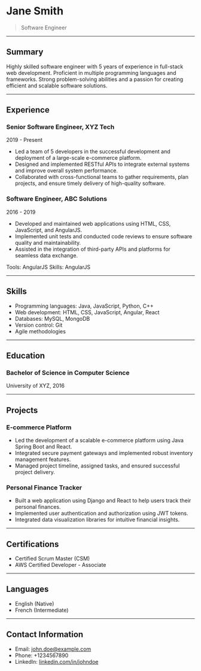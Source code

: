 # Jane Smith

> Software Engineer

---

## Summary

Highly skilled software engineer with 5 years of experience in full-stack web development. Proficient in multiple programming languages and frameworks. Strong problem-solving abilities and a passion for creating efficient and scalable software solutions.

---
 
## Experience

### Senior Software Engineer, XYZ Tech

2019 - Present

- Led a team of 5 developers in the successful development and deployment of a large-scale e-commerce platform.
- Designed and implemented RESTful APIs to integrate external systems and improve overall system performance.
- Collaborated with cross-functional teams to gather requirements, plan projects, and ensure timely delivery of high-quality software.

### Software Engineer, ABC Solutions

2016 - 2019

- Developed and maintained web applications using HTML, CSS, JavaScript, and AngularJS.
- Implemented unit tests and conducted code reviews to ensure software quality and maintainability.
- Assisted in the integration of third-party APIs and platforms for seamless data exchange.

Tools: AngularJS
Skills: AngularJS

---

## Skills

- Programming languages: Java, JavaScript, Python, C++
- Web development: HTML, CSS, JavaScript, Angular, React
- Databases: MySQL, MongoDB
- Version control: Git
- Agile methodologies

---

## Education

### Bachelor of Science in Computer Science

University of XYZ, 2016

---

## Projects

### E-commerce Platform

- Led the development of a scalable e-commerce platform using Java Spring Boot and React.
- Integrated secure payment gateways and implemented robust inventory management features.
- Managed project timeline, assigned tasks, and ensured successful project delivery.

### Personal Finance Tracker

- Built a web application using Django and React to help users track their personal finances.
- Implemented user authentication and authorization using JWT tokens.
- Integrated data visualization libraries for intuitive financial insights.

---

## Certifications

- Certified Scrum Master (CSM)
- AWS Certified Developer - Associate

---

## Languages

- English (Native)
- French (Intermediate)

---

## Contact Information

- Email: john.doe@example.com
- Phone: +1234567890
- LinkedIn: [linkedin.com/in/johndoe](https://www.linkedin.com/in/johndoe)
